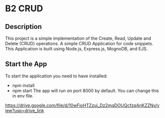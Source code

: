 # B2 CRUD

## Description
This project is a simple implementation of the Create, Read, Update and Delete (CRUD) operations.
A simple CRUD Application for code snippets. This Application is
built using Node.js, Express.js, MognoDB, and EJS.

## Start the App

To start the application you need to have installed:
* npm install
* npm start
The app will run on port 8000 by default. You can change this in env file.


https://drive.google.com/file/d/10wFioHTZzuj_Dz2mqDOUQcfzqAnKZZNv/view?usp=drive_link